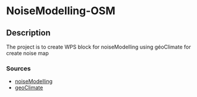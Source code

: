 # NoiseModelling-OSM
## Description

The project is to create WPS block for noiseModelling using géoClimate for create noise map

### Sources
- [noiseModelling](https://github.com/Universite-Gustave-Eiffel/NoiseModelling)
- [geoClimate](https://github.com/orbisgis/geoclimate)

